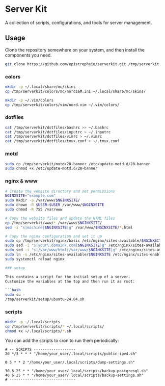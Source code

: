 # Server Kit

A collection of scripts, configurations, and tools for server management.

## Usage

Clone the repository somewhere on your system, and then install the components
you need.

```bash
git clone https://github.com/epistrephein/serverkit.git /tmp/serverkit
```

### colors

```bash
mkdir -p ~/.local/share/mc/skins
cp /tmp/serverkit/colors/mc/nord16M.ini ~/.local/share/mc/skins/

mkdir -p ~/.vim/colors
cp /tmp/serverkit/colors/vim/nord.vim ~/.vim/colors/
```

### dotfiles

```bash
cat /tmp/serverkit/dotfiles/bashrc >> ~/.bashrc
cat /tmp/serverkit/dotfiles/inputrc > ~/.inputrc
cat /tmp/serverkit/dotfiles/vimrc > ~/.vimrc
cat /tmp/serverkit/dotfiles/tmux.conf > ~/.tmux.conf
```

### motd

```bash
sudo cp /tmp/serverkit/motd/20-banner /etc/update-motd.d/20-banner
sudo chmod +x /etc/update-motd.d/20-banner
```

### nginx & www

```bash
# Create the website directory and set permissions
NGINXSITE="example.com"
sudo mkdir -p /var/www/$NGINXSITE/
sudo chown -R $USER:$USER /var/www/$NGINXSITE
sudo chmod -R 755 /var/www

# Copy the website files and update the HTML files
cp /tmp/serverkit/www/* /var/www/$NGINXSITE/
sed -i "s|machine|$NGINXSITE|g" /var/www/$NGINXSITE/*.html

# Copy the nginx configuration and set it up
sudo cp /tmp/serverkit/nginx/basic /etc/nginx/sites-available/$NGINXSITE
sudo sed -i "s|your\.domain\.com|$NGINXSITE|g" /etc/nginx/sites-available/$NGINXSITE
sudo sed -i "s|/var/www/html|/var/www/$NGINXSITE|g" /etc/nginx/sites-available/$NGINXSITE
sudo ln -s /etc/nginx/sites-available/$NGINXSITE /etc/nginx/sites-enabled/$NGINXSITE
sudo systemctl reload nginx

### setup

This contains a script for the initial setup of a server.  
Customize the variables at the top and then run it as root:

```bash
sudo su -
/tmp/serverkit/setup/ubuntu-24.04.sh
```

### scripts

```bash
mkdir -p ~/.local/scripts
cp /tmp/serverkit/scripts/* ~/.local/scripts/
chmod +x ~/.local/scripts/*.sh
```

You can add the scripts to cron to run them periodically:

```
# -- SCRIPTS -------------------
20 */3 * * * "/home/your_user/.local/scripts/public-ipv4.sh"

0 5 * * 2 "/home/your_user/.local/scripts/dump-settings.sh"

30 6 25 * * "/home/your_user/.local/scripts/backup-postgresql.sh"
40 6 25 * * "/home/your_user/.local/scripts/backup-settings.sh"
# ------------------------------
```
